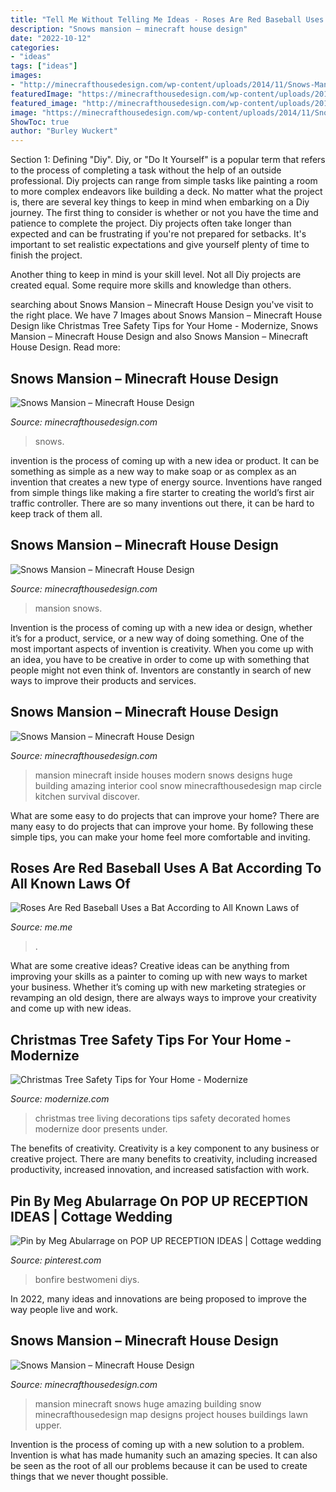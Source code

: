 ```yaml
---
title: "Tell Me Without Telling Me Ideas - Roses Are Red Baseball Uses A Bat According To All Known Laws Of"
description: "Snows mansion – minecraft house design"
date: "2022-10-12"
categories:
- "ideas"
tags: ["ideas"]
images:
- "http://minecrafthousedesign.com/wp-content/uploads/2014/11/Snows-Mansion-minecraft-building-ideas-house-huge-amazing-back.jpg"
featuredImage: "https://minecrafthousedesign.com/wp-content/uploads/2014/11/Snows-Mansion-minecraft-building-ideas-house-huge-amazing-inside.jpg"
featured_image: "http://minecrafthousedesign.com/wp-content/uploads/2014/11/Snows-Mansion-minecraft-building-ideas-house-huge-amazing-back.jpg"
image: "https://minecrafthousedesign.com/wp-content/uploads/2014/11/Snows-Mansion-minecraft-building-ideas-house-huge-amazing-trees.jpg"
ShowToc: true
author: "Burley Wuckert"
---
```



Section 1: Defining "Diy".
Diy, or "Do It Yourself" is a popular term that refers to the process of completing a task without the help of an outside professional. Diy projects can range from simple tasks like painting a room to more complex endeavors like building a deck. No matter what the project is, there are several key things to keep in mind when embarking on a Diy journey.
The first thing to consider is whether or not you have the time and patience to complete the project. Diy projects often take longer than expected and can be frustrating if you're not prepared for setbacks. It's important to set realistic expectations and give yourself plenty of time to finish the project.

Another thing to keep in mind is your skill level. Not all Diy projects are created equal. Some require more skills and knowledge than others.

	

		
searching about Snows Mansion – Minecraft House Design you've visit to the right place. We have 7 Images about Snows Mansion – Minecraft House Design like Christmas Tree Safety Tips for Your Home - Modernize, Snows Mansion – Minecraft House Design and also Snows Mansion – Minecraft House Design. Read more:
		
    
## Snows Mansion – Minecraft House Design

<img loading=lazy src="https://minecrafthousedesign.com/wp-content/uploads/2014/11/Snows-Mansion-minecraft-building-ideas-house-huge-amazing-trees.jpg" onerror="this.onerror=null;this.src='https://tse1.mm.bing.net/th?id=OIP.1myrp0ULkwv8uP0OMqdQBwHaFk&amp;pid=15.1';" alt="Snows Mansion – Minecraft House Design">

_Source: minecrafthousedesign.com_

>snows. 

	

invention is the process of coming up with a new idea or product. It can be something as simple as a new way to make soap or as complex as an invention that creates a new type of energy source. Inventions have ranged from simple things like making a fire starter to creating the world’s first air traffic controller. There are so many inventions out there, it can be hard to keep track of them all.

    
## Snows Mansion – Minecraft House Design

<img loading=lazy src="https://minecrafthousedesign.com/wp-content/uploads/2014/11/Snows-Mansion-minecraft-building-ideas-house-huge-amazing-inside.jpg" onerror="this.onerror=null;this.src='https://tse4.mm.bing.net/th?id=OIP.HTv6B73cOHg5JdDavgCZCwHaFk&amp;pid=15.1';" alt="Snows Mansion – Minecraft House Design">

_Source: minecrafthousedesign.com_

>mansion snows. 

	

Invention is the process of coming up with a new idea or design, whether it’s for a product, service, or a new way of doing something. One of the most important aspects of invention is creativity. When you come up with an idea, you have to be creative in order to come up with something that people might not even think of. Inventors are constantly in search of new ways to improve their products and services.

    
## Snows Mansion – Minecraft House Design

<img loading=lazy src="http://minecrafthousedesign.com/wp-content/uploads/2014/11/Snows-Mansion-minecraft-building-ideas-house-huge-amazing-inside-7.jpg" onerror="this.onerror=null;this.src='https://tse2.mm.bing.net/th?id=OIP.Q-l3iLuc-CbIbsr8K5WgEgHaFk&amp;pid=15.1';" alt="Snows Mansion – Minecraft House Design">

_Source: minecrafthousedesign.com_

>mansion minecraft inside houses modern snows designs huge building amazing interior cool snow minecrafthousedesign map circle kitchen survival discover. 

	

What are some easy to do projects that can improve your home?
There are many easy to do projects that can improve your home. By following these simple tips, you can make your home feel more comfortable and inviting.

    
## Roses Are Red Baseball Uses A Bat According To All Known Laws Of

<img loading=lazy src="https://pics.me.me/thumb_roses-are-red-baseball-uses-a-bat-according-to-all-63455963.png" onerror="this.onerror=null;this.src='https://tse3.mm.bing.net/th?id=OIP.3I6LkJVJfM7f2mk8r3QeGQAAAA&amp;pid=15.1';" alt="Roses Are Red Baseball Uses a Bat According to All Known Laws of">

_Source: me.me_

>. 

	

What are some creative ideas?
Creative ideas can be anything from improving your skills as a painter to coming up with new ways to market your business. Whether it’s coming up with new marketing strategies or revamping an old design, there are always ways to improve your creativity and come up with new ideas.

    
## Christmas Tree Safety Tips For Your Home - Modernize

<img loading=lazy src="https://modernize.com/wp-content/uploads/2015/12/Christmas-tree-living-room-1024x893.jpg" onerror="this.onerror=null;this.src='https://tse3.mm.bing.net/th?id=OIP.gaWhNv5F8gLCpzaIOqo6QQHaGd&amp;pid=15.1';" alt="Christmas Tree Safety Tips for Your Home - Modernize">

_Source: modernize.com_

>christmas tree living decorations tips safety decorated homes modernize door presents under. 

	

The benefits of creativity.
Creativity is a key component to any business or creative project. There are many benefits to creativity, including increased productivity, increased innovation, and increased satisfaction with work.

    
## Pin By Meg Abularrage On POP UP RECEPTION IDEAS | Cottage Wedding

<img loading=lazy src="https://i.pinimg.com/originals/d6/7c/d1/d67cd14718fe7fb93f66b54c4921254f.jpg" onerror="this.onerror=null;this.src='https://tse2.mm.bing.net/th?id=OIP.vfAHWxYdXvg3Wf0Z8A1SJAHaHa&amp;pid=15.1';" alt="Pin by Meg Abularrage on POP UP RECEPTION IDEAS | Cottage wedding">

_Source: pinterest.com_

>bonfire bestwomeni diys. 

	

In 2022, many ideas and innovations are being proposed to improve the way people live and work.

    
## Snows Mansion – Minecraft House Design

<img loading=lazy src="http://minecrafthousedesign.com/wp-content/uploads/2014/11/Snows-Mansion-minecraft-building-ideas-house-huge-amazing-back.jpg" onerror="this.onerror=null;this.src='https://tse3.mm.bing.net/th?id=OIP.11THgEgqmsSw3yOjdcxEqgHaFk&amp;pid=15.1';" alt="Snows Mansion – Minecraft House Design">

_Source: minecrafthousedesign.com_

>mansion minecraft snows huge amazing building snow minecrafthousedesign map designs project houses buildings lawn upper. 

	

Invention is the process of coming up with a new solution to a problem. Invention is what has made humanity such an amazing species. It can also be seen as the root of all our problems because it can be used to create things that we never thought possible.


